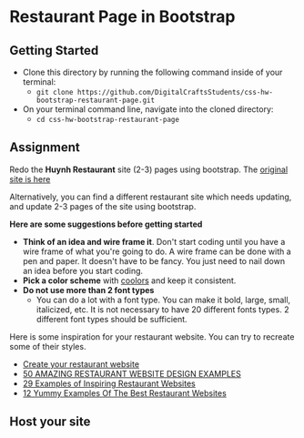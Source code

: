 
# Restaurant Page in Bootstrap 

## Getting Started 
- Clone this directory by running the following command inside of your terminal: 
    - `git clone https://github.com/DigitalCraftsStudents/css-hw-bootstrap-restaurant-page.git` 
- On your terminal command line, navigate into the cloned directory: 
    - `cd css-hw-bootstrap-restaurant-page`

## Assignment
Redo the **Huynh Restaurant** site (2-3) pages using bootstrap. 
The [original site is here](http://huynhrestauranthouston.com/cgi-bin/p/awtp-home.cgi?d=huynh-restaurant)


Alternatively, you can find a different restaurant site which needs updating, and update 2-3 pages of the site using bootstrap.

**Here are some suggestions before getting started**

- **Think of an idea and wire frame it**. Don't start coding until you have a wire frame of what you're going to do.  A wire frame can be done with a pen and paper. It doesn't have to be fancy.  You just need to nail down an idea before you start coding. 
- **Pick a color scheme** with [coolors](https://coolors.co/palettes/trending) and keep it consistent.
- **Do not use more than 2 font types** 
    - You can do a lot with a font type.  You can make it bold, large, small, italicized, etc.  It is not necessary to have 20 different fonts types.  2 different font types should be sufficient. 


Here is some inspiration for your restaurant website.  You can try to recreate some of their styles.  
- [Create your restaurant website](https://www.squarespace.com/tour/restaurant-websites/?channel=pnb&subchannel=go&campaign=pnb-dr-go-us-en-verticals-bmm-blog-exp&subcampaign=(verticals-restaurant_restaurant-website_bmm)&utm_source=google&utm_medium=pnb&utm_campaign=pnb-dr-go-us-en-verticals-bmm&utm_term=%2Brestaurant%20%2Bwebsite&gclid=CjwKCAjwxLH3BRApEiwAqX9areGg6kGg84cPh7Q9jPFBdAvY_f-vWUy8Pg5b0mo5rkqdMGy-eLoeUBoChYwQAvD_BwE)
- [50 AMAZING RESTAURANT WEBSITE DESIGN EXAMPLES](https://restaurantden.com/50-amazing-restaurant-website-design-examples/)
- [29 Examples of Inspiring Restaurant Websites](https://www.sitebuilderreport.com/inspiration/restaurant-websites)
- [12 Yummy Examples Of The Best Restaurant Websites](https://vintage.agency/blog/12-yummy-examples-of-the-best-restaurant-websites/)


## Host your site